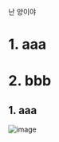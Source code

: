 난 양이야

# 1. aaa
# 2. bbb
## 1. aaa

![image](https://github.com/user-attachments/assets/b3a24efc-1d24-4ba0-b863-ece7de55ee1d)
